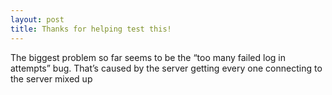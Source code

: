 ```yaml
---
layout: post
title: Thanks for helping test this!
---
```


The biggest problem so far seems to be the “too many failed log in attempts” bug. That’s caused by the server getting
every one connecting to the server mixed up
